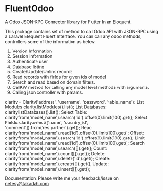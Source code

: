 # FluentOdoo

A Odoo JSON-RPC Connector library for Flutter In an Eloquent.

This package contains set of method to call Odoo API with JSON-RPC using a Laravel Elequent Fluent Interface. You can call any odoo methods,
controllers some of the information as below.

1. Version Information
2. Session information
3. Authenticate user
4. Database listing
5. Create/Update/Unlink records
6. Read records with fields for given ids of model
7. Search and read based on domain filters.
8. CallKW method for calling any model level methods with arguments.
9. Calling json controller with params.

clarity = Clarity('address', 'username', 'password', 'table_name');
List Modules
clarity.listModules().list();
List Databases:
clarity.listDatabases().list();
Select Table:
clarity.from('model_name').search('id').offset(0).limit(100).get();
Select Fields:
clarity.select(['name', 'country_id', 'comment']).from('res.partner').get();
Read:
clarity.from('model_name').read('id').offset(0).limit(100).get();
Offset:
clarity.from('model_name').search('id').offset(0).limit(100).get();
Limit:
clarity.from('model_name').read('id').offset(0).limit(100).get();
Search:
clarity.from('model_name').search([]).get();
Count:
clarity.from('model_name').count([]).get();
Delete:
clarity.from('model_name').delete('id').get();
Create:
clarity.from('model_name').create([]).get();
Update:
clarity.from('model_name').insert([]).get();
<!-- clarity.where('conditions').get()
clarity.save('')
clarity.update() -->


Documentation:
Please write me your feedback/issue on netesy@takadah.com
